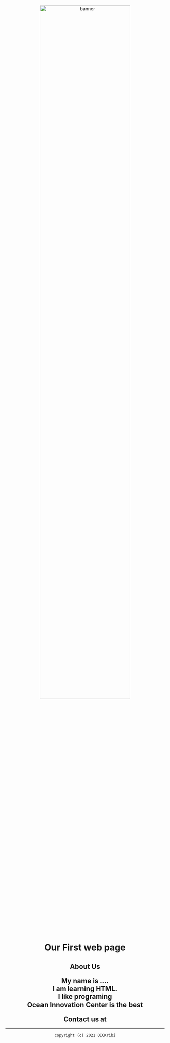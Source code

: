 <!doctype html>

<!-- this is a comment for human! -->

<html lang="en">

  <header>
 <title>Our First Web Page</title>
 <link rel="stylesheet" href="css/master.css">
 <link rel="FaviconIcon" href="favicon.icon" type="image/x-icon">
  <meta name="robots" content="noindex, nofllow"
  </header>

  <body>
    <img src="images/banner.jpg" width="75%" alt="banner">
    <h1>Our First web page</h1>
    <h2>About Us
    <p>My name is ....
    <br> I am learning HTML.
    <br> I like programing <br>
    Ocean Innovation Center is the best</p>
        Contact us at</h2>

    
  </body>

  <footer>
    <hr>
    <code>copyright (c) 2021 OICKribi</code>
  </footer>

</html>
